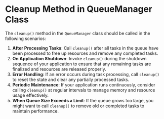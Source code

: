 # Cleanup Method in QueueManager Class

The `cleanup()` method in the `QueueManager` class should be called in the following scenarios:
1. **After Processing Tasks**: Call `cleanup()` after all tasks in the queue have been processed to free up resources and remove any completed tasks.
2. **On Application Shutdown**: Invoke `cleanup()` during the shutdown sequence of your application to ensure that any remaining tasks are finalized and resources are released properly.
3. **Error Handling**: If an error occurs during task processing, call `cleanup()` to reset the state and clear any partially processed tasks.
4. **Periodic Maintenance**: If your application runs continuously, consider calling `cleanup()` at regular intervals to manage memory and resource usage effectively.
5. **When Queue Size Exceeds a Limit**: If the queue grows too large, you might want to call `cleanup()` to remove old or completed tasks to maintain performance.